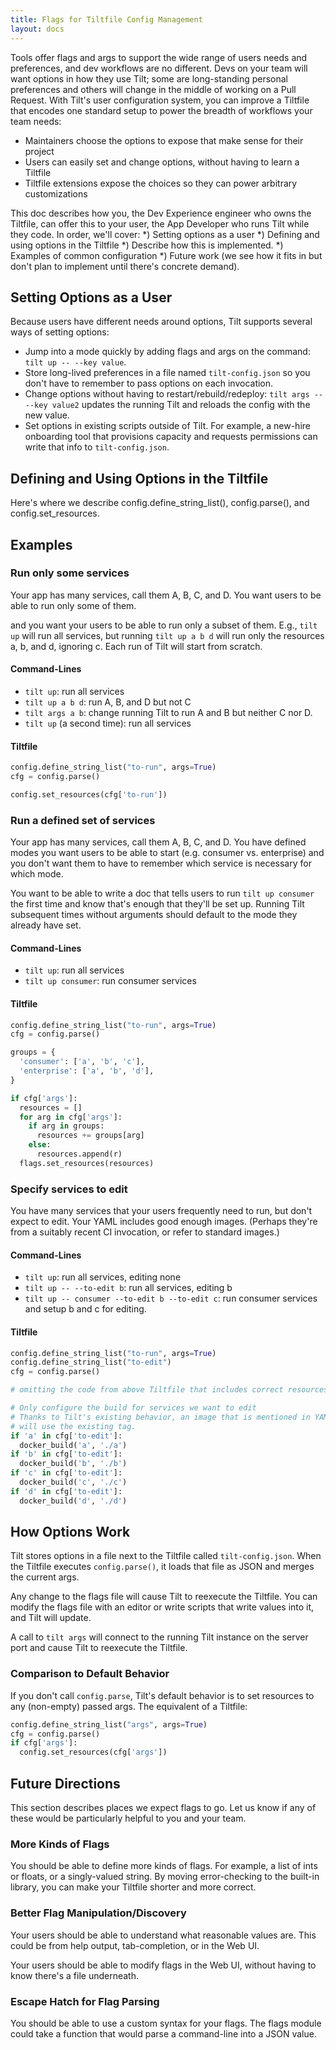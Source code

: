 ```yaml
---
title: Flags for Tiltfile Config Management
layout: docs
---
```



Tools offer flags and args to support the wide range of users needs and preferences, and dev workflows are no different. Devs on your team will want options in how they use Tilt; some are long-standing personal preferences and others will change in the middle of working on a Pull Request. With Tilt's user configuration system, you can improve a Tiltfile that encodes one standard setup to power the breadth of workflows your team needs:
* Maintainers choose the options to expose that make sense for their project
* Users can easily set and change options, without having to learn a Tiltfile
* Tiltfile extensions expose the choices so they can power arbitrary customizations

This doc describes how you, the Dev Experience engineer who owns the Tiltfile, can offer this to your user, the App Developer who runs Tilt while they code. In order, we'll cover:
*) Setting options as a user
*) Defining and using options in the Tiltfile
*) Describe how this is implemented.
*) Examples of common configuration
*) Future work (we see how it fits in but don't plan to implement until there's concrete demand).

## Setting Options as a User
Because users have different needs around options, Tilt supports several ways of setting options:

* Jump into a mode quickly by adding flags and args on the command: `tilt up -- --key value`.
* Store long-lived preferences in a file named `tilt-config.json` so you don't have to remember to pass options on each invocation.
* Change options without having to restart/rebuild/redeploy: `tilt args -- --key value2` updates the running Tilt and reloads the config with the new value.
* Set options in existing scripts outside of Tilt. For example, a new-hire onboarding tool that provisions capacity and requests permissions can write that info to `tilt-config.json`.


## Defining and Using Options in the Tiltfile
Here's where we describe config.define_string_list(), config.parse(), and config.set_resources.

## Examples

### Run only some services
Your app has many services, call them A, B, C, and D. You want users to be able to run only some of them.

and you want your users to be able to run only a subset of them. E.g., `tilt up` will run all services, but running `tilt up a b d` will run only the resources a, b, and d, ignoring c. Each run of Tilt will start from scratch.
#### Command-Lines
* `tilt up`: run all services
* `tilt up a b d`: run A, B, and D but not C
* `tilt args a b`: change running Tilt to run A and B but neither C nor D.
* `tilt up` (a second time): run all services

#### Tiltfile
```python
config.define_string_list("to-run", args=True)
cfg = config.parse()

config.set_resources(cfg['to-run'])
```

### Run a defined set of services
Your app has many services, call them A, B, C, and D. You have defined modes you want users to be able to start (e.g. consumer vs. enterprise) and you don't want them to have to remember which service is necessary for which mode.

You want to be able to write a doc that tells users to run `tilt up consumer` the first time and know that's enough that they'll be set up. Running Tilt subsequent times without arguments should default to the mode they already have set.

#### Command-Lines
* `tilt up`: run all services
* `tilt up consumer`: run consumer services

#### Tiltfile
```python
config.define_string_list("to-run", args=True)
cfg = config.parse()

groups = {
  'consumer': ['a', 'b', 'c'],
  'enterprise': ['a', 'b', 'd'],
}

if cfg['args']:
  resources = []
  for arg in cfg['args']:
    if arg in groups:
      resources += groups[arg]
    else:
      resources.append(r)
  flags.set_resources(resources)
```


### Specify services to edit
You have many services that your users frequently need to run, but don't expect to edit. Your YAML includes good enough images. (Perhaps they're from a suitably recent CI invocation, or refer to standard images.)

#### Command-Lines
* `tilt up`: run all services, editing none
* `tilt up -- --to-edit b`: run all services, editing b
* `tilt up -- consumer --to-edit b --to-edit c`: run consumer services and setup b and c for editing.

#### Tiltfile
```python
config.define_string_list("to-run", args=True)
config.define_string_list("to-edit")
cfg = config.parse()

# omitting the code from above Tiltfile that includes correct resources

# Only configure the build for services we want to edit
# Thanks to Tilt's existing behavior, an image that is mentioned in YAML but has no build set
# will use the existing tag.
if 'a' in cfg['to-edit']:
  docker_build('a', './a')
if 'b' in cfg['to-edit']:
  docker_build('b', './b')
if 'c' in cfg['to-edit']:
  docker_build('c', './c')
if 'd' in cfg['to-edit']:
  docker_build('d', './d')
```

## How Options Work
Tilt stores options in a file next to the Tiltfile called `tilt-config.json`. When the Tiltfile executes `config.parse()`, it loads that file as JSON and merges the current args.

Any change to the flags file will cause Tilt to reexecute the Tiltfile. You can modify the flags file with an editor or write scripts that write values into it, and Tilt will update.

A call to `tilt args` will connect to the running Tilt instance on the server port and cause Tilt to reexecute the Tiltfile.

### Comparison to Default Behavior
If you don't call `config.parse`, Tilt's default behavior is to set resources to any (non-empty) passed args. The equivalent of a Tiltfile:
```python
config.define_string_list("args", args=True)
cfg = config.parse()
if cfg['args']:
  config.set_resources(cfg['args'])
```

## Future Directions
This section describes places we expect flags to go. Let us know if any of these would be particularly helpful to you and your team.

### More Kinds of Flags
You should be able to define more kinds of flags. For example, a list of ints or floats, or a singly-valued string. By moving error-checking to the built-in library, you can make your Tiltfile shorter and more correct.

### Better Flag Manipulation/Discovery
Your users should be able to understand what reasonable values are. This could be from help output, tab-completion, or in the Web UI.

Your users should be able to modify flags in the Web UI, without having to know there's a file underneath.

### Escape Hatch for Flag Parsing
You should be able to use a custom syntax for your flags. The flags module could take a function that would parse a command-line into a JSON value.
